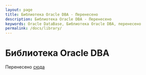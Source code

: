 ```yaml
---
layout: page
title: Библиотека Oracle DBA - Перенесено
description: Библиотека Oracle DBA - Перенесено
keywords: Oracle DataBase, Библиотека Oracle DBA, перенесено
permalink: /docs/library/
---
```


# Библиотека Oracle DBA

Перенесено <a href="/database/library/">сюда</a>

